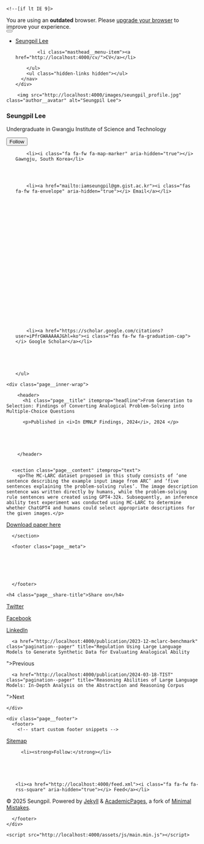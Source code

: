 

<!doctype html>
<html lang="en" class="no-js">
  <head>
    

<meta charset="utf-8">



<!-- begin SEO -->









<title>From Generation to Selection: Findings of Converting Analogical Problem-Solving into Multiple-Choice Questions - Seungpil Lee</title>







<meta property="og:locale" content="en-US">
<meta property="og:site_name" content="Seungpil Lee">
<meta property="og:title" content="From Generation to Selection: Findings of Converting Analogical Problem-Solving into Multiple-Choice Questions">


  <link rel="canonical" href="http://localhost:4000/publication/2024-11-mc-larc-emnlp.md">
  <meta property="og:url" content="http://localhost:4000/publication/2024-11-mc-larc-emnlp.md">



  <meta property="og:description" content="The MC-LARC dataset proposed in this study consists of ‘one sentence describing the example input image from ARC’ and ‘five sentences explaining the problem-solving rules’. The image description sentence was written directly by humans, while the problem-solving rule sentences were created using GPT4-32k. Subsequently, an inference ability test experiment was conducted using MC-LARC to determine whether ChatGPT4 and humans could select appropriate descriptions for the given images.">





  

  





  <meta property="og:type" content="article">
  <meta property="article:published_time" content="2024-11-08T00:00:00-07:00">








  <script type="application/ld+json">
    {
      "@context" : "http://schema.org",
      "@type" : "Person",
      "name" : "Seungpil",
      "url" : "http://localhost:4000",
      "sameAs" : null
    }
  </script>






<!-- end SEO -->


<link href="http://localhost:4000/feed.xml" type="application/atom+xml" rel="alternate" title="Seungpil Lee Feed">

<!-- http://t.co/dKP3o1e -->
<meta name="HandheldFriendly" content="True">
<meta name="MobileOptimized" content="320">
<meta name="viewport" content="width=device-width, initial-scale=1.0">

<script>
  document.documentElement.className = document.documentElement.className.replace(/\bno-js\b/g, '') + ' js ';
</script>

<!-- For all browsers -->
<link rel="stylesheet" href="http://localhost:4000/assets/css/main.css">

<meta http-equiv="cleartype" content="on">
    

<!-- start custom head snippets -->

<link rel="apple-touch-icon" sizes="57x57" href="http://localhost:4000/images/apple-touch-icon-57x57.png?v=M44lzPylqQ">
<link rel="apple-touch-icon" sizes="60x60" href="http://localhost:4000/images/apple-touch-icon-60x60.png?v=M44lzPylqQ">
<link rel="apple-touch-icon" sizes="72x72" href="http://localhost:4000/images/apple-touch-icon-72x72.png?v=M44lzPylqQ">
<link rel="apple-touch-icon" sizes="76x76" href="http://localhost:4000/images/apple-touch-icon-76x76.png?v=M44lzPylqQ">
<link rel="apple-touch-icon" sizes="114x114" href="http://localhost:4000/images/apple-touch-icon-114x114.png?v=M44lzPylqQ">
<link rel="apple-touch-icon" sizes="120x120" href="http://localhost:4000/images/apple-touch-icon-120x120.png?v=M44lzPylqQ">
<link rel="apple-touch-icon" sizes="144x144" href="http://localhost:4000/images/apple-touch-icon-144x144.png?v=M44lzPylqQ">
<link rel="apple-touch-icon" sizes="152x152" href="http://localhost:4000/images/apple-touch-icon-152x152.png?v=M44lzPylqQ">
<link rel="apple-touch-icon" sizes="180x180" href="http://localhost:4000/images/apple-touch-icon-180x180.png?v=M44lzPylqQ">
<link rel="icon" type="image/png" href="http://localhost:4000/images/favicon-32x32.png?v=M44lzPylqQ" sizes="32x32">
<link rel="icon" type="image/png" href="http://localhost:4000/images/android-chrome-192x192.png?v=M44lzPylqQ" sizes="192x192">
<link rel="icon" type="image/png" href="http://localhost:4000/images/favicon-96x96.png?v=M44lzPylqQ" sizes="96x96">
<link rel="icon" type="image/png" href="http://localhost:4000/images/favicon-16x16.png?v=M44lzPylqQ" sizes="16x16">
<link rel="manifest" href="http://localhost:4000/images/manifest.json?v=M44lzPylqQ">
<link rel="mask-icon" href="http://localhost:4000/images/safari-pinned-tab.svg?v=M44lzPylqQ" color="#000000">
<link rel="shortcut icon" href="/images/favicon.ico?v=M44lzPylqQ">
<meta name="msapplication-TileColor" content="#000000">
<meta name="msapplication-TileImage" content="http://localhost:4000/images/mstile-144x144.png?v=M44lzPylqQ">
<meta name="msapplication-config" content="http://localhost:4000/images/browserconfig.xml?v=M44lzPylqQ">
<meta name="theme-color" content="#ffffff">
<link rel="stylesheet" href="http://localhost:4000/assets/css/academicons.css"/>

<script type="text/x-mathjax-config"> MathJax.Hub.Config({ TeX: { equationNumbers: { autoNumber: "all" } } }); </script>
<script type="text/x-mathjax-config">
  MathJax.Hub.Config({
    tex2jax: {
      inlineMath: [ ['$','$'], ["\\(","\\)"] ],
      processEscapes: true
    }
  });
</script>
<script src='https://cdnjs.cloudflare.com/ajax/libs/mathjax/2.7.4/latest.js?config=TeX-MML-AM_CHTML' async></script>

<!-- end custom head snippets -->

  </head>

  <body>

    <!--[if lt IE 9]>
<div class="notice--danger align-center" style="margin: 0;">You are using an <strong>outdated</strong> browser. Please <a href="http://browsehappy.com/">upgrade your browser</a> to improve your experience.</div>
<![endif]-->
    

<div class="masthead">
  <div class="masthead__inner-wrap">
    <div class="masthead__menu">
      <nav id="site-nav" class="greedy-nav">
        <button><div class="navicon"></div></button>
        <ul class="visible-links">
          <li class="masthead__menu-item masthead__menu-item--lg"><a href="http://localhost:4000/">Seungpil Lee</a></li>
          
            
            <li class="masthead__menu-item"><a href="http://localhost:4000/cv/">CV</a></li>
          
        </ul>
        <ul class="hidden-links hidden"></ul>
      </nav>
    </div>
  </div>
</div>

    





<div id="main" role="main">
  


  <div class="sidebar sticky">
  



<div itemscope itemtype="http://schema.org/Person">

  <div class="author__avatar">
    
    	<img src="http://localhost:4000/images/seungpil_profile.jpg" class="author__avatar" alt="Seungpil Lee">
    
  </div>

  <div class="author__content">
    <h3 class="author__name">Seungpil Lee</h3>
    <p class="author__bio">Undergraduate in Gwangju Institute of Science and Technology</p>
  </div>

  <div class="author__urls-wrapper">
    <button class="btn btn--inverse">Follow</button>
    <ul class="author__urls social-icons">
      
        <li><i class="fa fa-fw fa-map-marker" aria-hidden="true"></i> Gawngju, South Korea</li>
      
      
      
      
        <li><a href="mailto:iamseungpil@gm.gist.ac.kr"><i class="fas fa-fw fa-envelope" aria-hidden="true"></i> Email</a></li>
      
      
       
      
      
      
      
      
      
      
      
      
      
      
      
      
      
      
      
      
      
      
      
      
      
        <li><a href="https://scholar.google.com/citations?user=iPfrGWAAAAAJ&hl=ko"><i class="fas fa-fw fa-graduation-cap"></i> Google Scholar</a></li>
      
      
      
      
      
    </ul>
  </div>
</div>

  
  </div>


  <article class="page" itemscope itemtype="http://schema.org/CreativeWork">
    <meta itemprop="headline" content="From Generation to Selection: Findings of Converting Analogical Problem-Solving into Multiple-Choice Questions">
    <meta itemprop="description" content="The MC-LARC dataset proposed in this study consists of ‘one sentence describing the example input image from ARC’ and ‘five sentences explaining the problem-solving rules’. The image description sentence was written directly by humans, while the problem-solving rule sentences were created using GPT4-32k. Subsequently, an inference ability test experiment was conducted using MC-LARC to determine whether ChatGPT4 and humans could select appropriate descriptions for the given images.">
    <meta itemprop="datePublished" content="November 08, 2024">
    

    <div class="page__inner-wrap">
      
        <header>
          <h1 class="page__title" itemprop="headline">From Generation to Selection: Findings of Converting Analogical Problem-Solving into Multiple-Choice Questions
</h1>
          
        
        
        
          <p>Published in <i>In EMNLP Findings, 2024</i>, 2024 </p>
        
        
             
        
    
        </header>
      

      <section class="page__content" itemprop="text">
        <p>The MC-LARC dataset proposed in this study consists of ‘one sentence describing the example input image from ARC’ and ‘five sentences explaining the problem-solving rules’. The image description sentence was written directly by humans, while the problem-solving rule sentences were created using GPT4-32k. Subsequently, an inference ability test experiment was conducted using MC-LARC to determine whether ChatGPT4 and humans could select appropriate descriptions for the given images.</p>

<p><a href="https://www.dbpia.co.kr/pdf/pdfView.do?nodeId=NODE11705112&amp;googleIPSandBox=false&amp;mark=0&amp;ipRange=false&amp;b2cLoginYN=false&amp;aiChatView=A&amp;readTime=5-10&amp;isPDFSizeAllowed=true&amp;accessgl=Y&amp;language=ko_KR&amp;hasTopBanner=true">Download paper here</a></p>

<!-- Recommended citation: Your Name, You. (2015). "Paper Title Number 3." <i>Journal 1</i>. 1(3). -->

        
      </section>

      <footer class="page__meta">
        
        




      </footer>

      

<section class="page__share">
  
    <h4 class="page__share-title">Share on</h4>
  

  <a href="https://twitter.com/intent/tweet?text=http://localhost:4000/publication/2024-11-mc-larc-emnlp.md" class="btn btn--twitter" title="Share on Twitter"><i class="fab fa-twitter" aria-hidden="true"></i><span> Twitter</span></a>

  <a href="https://www.facebook.com/sharer/sharer.php?u=http://localhost:4000/publication/2024-11-mc-larc-emnlp.md" class="btn btn--facebook" title="Share on Facebook"><i class="fab fa-facebook" aria-hidden="true"></i><span> Facebook</span></a>

  <a href="https://www.linkedin.com/shareArticle?mini=true&url=http://localhost:4000/publication/2024-11-mc-larc-emnlp.md" class="btn btn--linkedin" title="Share on LinkedIn"><i class="fab fa-linkedin" aria-hidden="true"></i><span> LinkedIn</span></a>
</section>

      


  <nav class="pagination">
    
      <a href="http://localhost:4000/publication/2023-12-mclarc-benchmark" class="pagination--pager" title="Regulation Using Large Language Models to Generate Synthetic Data for Evaluating Analogical Ability
">Previous</a>
    
    
      <a href="http://localhost:4000/publication/2024-03-18-TIST" class="pagination--pager" title="Reasoning Abilities of Large Language Models: In-Depth Analysis on the Abstraction and Reasoning Corpus
">Next</a>
    
  </nav>

    </div>

    
  </article>

  
  
</div>


    <div class="page__footer">
      <footer>
        <!-- start custom footer snippets -->
<a href="/sitemap/">Sitemap</a>
<!-- end custom footer snippets -->

        

<div class="page__footer-follow">
  <ul class="social-icons">
    
      <li><strong>Follow:</strong></li>
    
    
    
    
    
    <li><a href="http://localhost:4000/feed.xml"><i class="fa fa-fw fa-rss-square" aria-hidden="true"></i> Feed</a></li>
  </ul>
</div>

<div class="page__footer-copyright">&copy; 2025 Seungpil. Powered by <a href="http://jekyllrb.com" rel="nofollow">Jekyll</a> &amp; <a href="https://github.com/academicpages/academicpages.github.io">AcademicPages</a>, a fork of <a href="https://mademistakes.com/work/minimal-mistakes-jekyll-theme/" rel="nofollow">Minimal Mistakes</a>.</div>

      </footer>
    </div>

    <script src="http://localhost:4000/assets/js/main.min.js"></script>




  <script>
  (function(i,s,o,g,r,a,m){i['GoogleAnalyticsObject']=r;i[r]=i[r]||function(){
  (i[r].q=i[r].q||[]).push(arguments)},i[r].l=1*new Date();a=s.createElement(o),
  m=s.getElementsByTagName(o)[0];a.async=1;a.src=g;m.parentNode.insertBefore(a,m)
  })(window,document,'script','//www.google-analytics.com/analytics.js','ga');

  ga('create', '', 'auto');
  ga('send', 'pageview');
</script>






  </body>
</html>

